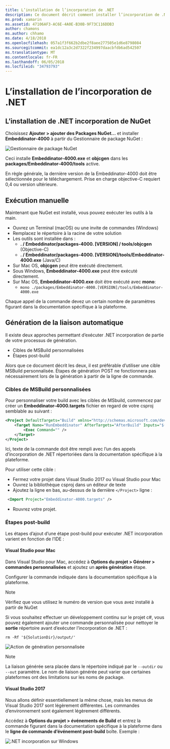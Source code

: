 ```yaml
---
title: L’installation de l’incorporation de .NET
description: Ce document décrit comment installer l’incorporation de .NET. Elle explique comment exécuter les outils à la main, comment générer des liaisons automatiquement, l’utilisation de cibles de MSBuild personnalisées et les étapes post-build nécessaires.
ms.prod: xamarin
ms.assetid: 47106AF3-AC6E-4A0E-B30B-9F73C116DDB3
author: chamons
ms.author: chhamo
ms.date: 4/18/2018
ms.openlocfilehash: 057a1f3f662b2dbe2f8aee277505e1d6e8798084
ms.sourcegitcommit: ea1dc12a3c2d7322f234997daacbfdb6ad542507
ms.translationtype: MT
ms.contentlocale: fr-FR
ms.lasthandoff: 06/05/2018
ms.locfileid: "34793793"
---
```

# <a name="installing-net-embedding"></a>L’installation de l’incorporation de .NET

## <a name="installing-net-embedding-from-nuget"></a>L’installation de .NET incorporation de NuGet

Choisissez **Ajouter > ajouter des Packages NuGet...**  et installer **Embeddinator-4000** à partir du Gestionnaire de package NuGet :

![Gestionnaire de package NuGet](images/visualstudionuget.png)

Ceci installe **Embeddinator-4000.exe** et **objcgen** dans les **packages/Embeddinator-4000/tools** active.

En règle générale, la dernière version de la Embeddinator-4000 doit être sélectionnée pour le téléchargement. Prise en charge objective-C requiert 0,4 ou version ultérieure.

## <a name="running-manually"></a>Exécution manuelle

Maintenant que NuGet est installé, vous pouvez exécuter les outils à la main.

- Ouvrez un Terminal (macOS) ou une invite de commandes (Windows)
- Remplacez le répertoire à la racine de votre solution
- Les outils sont installée dans :
    - **. / Embeddinator/packages-4000. [VERSION] / tools/objcgen** (Objective-C)
    - **. / Embeddinator/packages-4000. [VERSION]/tools/Embeddinator-4000.exe** (Java/C) 
- Sur Mac OS, **objcgen** peut être exécuté directement. 
- Sous Windows, **Embeddinator-4000.exe** peut être exécuté directement.
- Sur Mac OS, **Embeddinator-4000.exe** doit être exécuté avec **mono**: 
    - `mono ./packages/Embeddinator-4000.[VERSION]/tools/Embeddinator-4000.exe`

Chaque appel de la commande devez un certain nombre de paramètres figurant dans la documentation spécifique à la plateforme.

## <a name="automatic-binding-generation"></a>Génération de la liaison automatique

Il existe deux approches permettant d’exécuter .NET incorporation de partie de votre processus de génération.

- Cibles de MSBuild personnalisées
- Étapes post-build

Alors que ce document décrit les deux, il est préférable d’utiliser une cible MSBuild personnalisée. Étapes de génération POST ne fonctionnera pas nécessairement lors de la génération à partir de la ligne de commande.

### <a name="custom-msbuild-targets"></a>Cibles de MSBuild personnalisées

Pour personnaliser votre build avec les cibles de MSbuild, commencez par créer un **Embeddinator-4000.targets** fichier en regard de votre csproj semblable au suivant :

```xml
<Project DefaultTargets="Build" xmlns="http://schemas.microsoft.com/developer/msbuild/2003">
    <Target Name="RunEmbeddinator" AfterTargets="AfterBuild" Inputs="$(OutputPath)/$(AssemblyName).dll" Outputs="$(IntermediateOutputPath)/Embeddinator/$(AssemblyName).framework/$(AssemblyName)">
        <Exec Command="" />
    </Target>
</Project>
```

Ici, texte de la commande doit être rempli avec l’un des appels d’incorporation de .NET répertoriées dans la documentation spécifique à la plateforme.

Pour utiliser cette cible :

- Fermez votre projet dans Visual Studio 2017 ou Visual Studio pour Mac
- Ouvrez la bibliothèque csproj dans un éditeur de texte
- Ajoutez la ligne en bas, au-dessus de la dernière `</Project>` ligne :

```xml
 <Import Project="Embeddinator-4000.targets" />
```

- Rouvrez votre projet.

### <a name="post-build-steps"></a>Étapes post-build

Les étapes d’ajout d’une étape post-build pour exécuter .NET incorporation varient en fonction de l’IDE :

#### <a name="visual-studio-for-mac"></a>Visual Studio pour Mac

Dans Visual Studio pour Mac, accédez à **Options du projet > Générer > commandes personnalisées** et ajoutez un **après génération** étape.

Configurer la commande indiquée dans la documentation spécifique à la plateforme.

> [!NOTE]
> Vérifiez que vous utilisez le numéro de version que vous avez installé à partir de NuGet

Si vous souhaitez effectuer un développement continu sur le projet c#, vous pouvez également ajouter une commande personnalisée pour nettoyer le **sortie** répertoire avant d’exécuter l’incorporation de .NET :

```shell
rm -Rf '${SolutionDir}/output/'
```

![Action de génération personnalisée](images/visualstudiocustombuild.png)

> [!NOTE]
> La liaison générée sera placée dans le répertoire indiqué par le `--outdir` ou `--out` paramètre. Le nom de liaison générée peut varier que certaines plateformes ont des limitations sur les noms de package.

#### <a name="visual-studio-2017"></a>Visual Studio 2017

Nous allons définir essentiellement la même chose, mais les menus de Visual Studio 2017 sont légèrement différentes. Les commandes d’environnement sont également légèrement différents.

Accédez à **Options du projet > événements de Build** et entrez la commande figurant dans la documentation spécifique à la plateforme dans le **ligne de commande d’événement post-build** boîte. Exemple :

![.NET incorporation sur Windows](images/visualstudiowindows.png)
